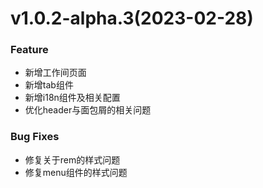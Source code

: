 # v1.0.2-alpha.3(2023-02-28)

### Feature
- 新增工作间页面
- 新增tab组件
- 新增i18n组件及相关配置
- 优化header与面包屑的相关问题

### Bug Fixes
- 修复关于rem的样式问题
- 修复menu组件的样式问题